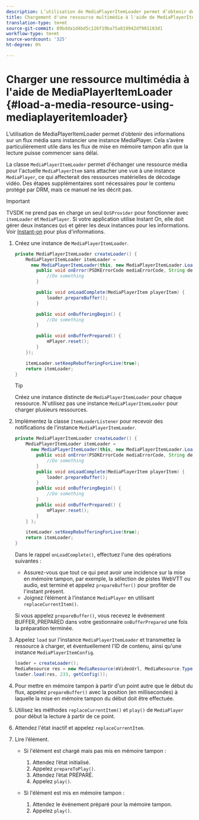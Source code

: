 ```yaml
---
description: L’utilisation de MediaPlayerItemLoader permet d’obtenir des informations sur un flux média sans instancier une instance MediaPlayer. Cela s’avère particulièrement utile dans les flux de mise en mémoire tampon afin que la lecture puisse commencer sans délai.
title: Chargement d'une ressource multimédia à l'aide de MediaPlayerItemLoader
translation-type: tm+mt
source-git-commit: 89bdda1d4bd5c126f19ba75a819942df901183d1
workflow-type: tm+mt
source-wordcount: '325'
ht-degree: 0%

---
```



# Charger une ressource multimédia à l&#39;aide de MediaPlayerItemLoader {#load-a-media-resource-using-mediaplayeritemloader}

L’utilisation de MediaPlayerItemLoader permet d’obtenir des informations sur un flux média sans instancier une instance MediaPlayer. Cela s’avère particulièrement utile dans les flux de mise en mémoire tampon afin que la lecture puisse commencer sans délai.

La classe `MediaPlayerItemLoader` permet d&#39;échanger une ressource média pour l&#39;actuelle `MediaPlayerItem` sans attacher une vue à une instance `MediaPlayer`, ce qui affecterait des ressources matérielles de décodage vidéo. Des étapes supplémentaires sont nécessaires pour le contenu protégé par DRM, mais ce manuel ne les décrit pas.

>[!IMPORTANT]
>
>TVSDK ne prend pas en charge un seul `QoSProvider` pour fonctionner avec `itemLoader` et `MediaPlayer`. Si votre application utilise Instant On, elle doit gérer deux instances `QoS` et gérer les deux instances pour les informations. Voir [Instant-on](../../android-3x-content-playback-options-android2/buffering-configuration/android-3x-instant-on.md) pour plus d&#39;informations.

1. Créez une instance de `MediaPlayerItemLoader`.

   ```java
   private MediaPlayerItemLoader createLoader() { 
       MediaPlayerItemLoader itemLoader =   
         new MediaPlayerItemLoader(this, new MediaPlayerItemLoader.LoaderListener() { 
           public void onError(PSDKErrorCode mediaErrorCode, String description) { 
               //Do something 
           } 
   
           public void onLoadComplete(MediaPlayerItem playerItem) { 
               loader.prepareBuffer(); 
           } 
   
           public void onBufferingBegin() { 
               //Do something 
           } 
   
           public void onBufferPrepared() { 
               mPlayer.reset(); 
           }  
       }); 
   
       itemLoader.setKeepRebufferingForLive(true); 
       return itemLoader; 
   } 
   ```

   >[!TIP]
   >
   >Créez une instance distincte de `MediaPlayerItemLoader` pour chaque ressource. N&#39;utilisez pas une instance `MediaPlayerItemLoader` pour charger plusieurs ressources.

1. Implémentez la classe `ItemLoaderListener` pour recevoir des notifications de l&#39;instance `MediaPlayerItemLoader`.

   ```java
   private MediaPlayerItemLoader createLoader() { 
       MediaPlayerItemLoader itemLoader =   
         new MediaPlayerItemLoader(this, new MediaPlayerItemLoader.LoaderListener() { 
           public void onError(PSDKErrorCode mediaErrorCode, String description) { 
               //Do something 
           } 
           public void onLoadComplete(MediaPlayerItem playerItem) { 
               loader.prepareBuffer(); 
           } 
           public void onBufferingBegin() { 
               //Do something 
           } 
           public void onBufferPrepared() { 
               mPlayer.reset(); 
           }  
       } ); 
   
       itemLoader.setKeepRebufferingForLive(true); 
       return itemLoader; 
   }
   ```

   Dans le rappel `onLoadComplete()`, effectuez l&#39;une des opérations suivantes :

   * Assurez-vous que tout ce qui peut avoir une incidence sur la mise en mémoire tampon, par exemple, la sélection de pistes WebVTT ou audio, est terminé et appelez `prepareBuffer()` pour profiter de l&#39;instant présent.
   * Joignez l’élément à l’instance `MediaPlayer` en utilisant `replaceCurrentItem()`.

   Si vous appelez `prepareBuffer()`, vous recevez le événement BUFFER_PREPARED dans votre gestionnaire `onBufferPrepared` une fois la préparation terminée.
1. Appelez `load` sur l&#39;instance `MediaPlayerItemLoader` et transmettez la ressource à charger, et éventuellement l&#39;ID de contenu, ainsi qu&#39;une instance `MediaPlayerItemConfig`.

   ```java
   loader = createLoader(); 
   MediaResource res = new MediaResource(mVideoUrl, MediaResource.Type.HLS, metadata); 
   loader.load(res, 233, getConfig());
   ```

1. Pour mettre en mémoire tampon à partir d&#39;un point autre que le début du flux, appelez `prepareBuffer()` avec la position (en millisecondes) à laquelle la mise en mémoire tampon du début doit être effectuée.
1. Utilisez les méthodes `replaceCurrentItem()` et `play()` de `MediaPlayer` pour début la lecture à partir de ce point.
1. Attendez l&#39;état inactif et appelez `replaceCurrentItem`.
1. Lire l’élément.

   * Si l&#39;élément est chargé mais pas mis en mémoire tampon :

      1. Attendez l’état initialisé.
      1. Appelez `prepareToPlay()`.
      1. Attendez l’état PRÉPARÉ.
      1. Appelez `play()`.
   * Si l&#39;élément est mis en mémoire tampon :

      1. Attendez le événement préparé pour la mémoire tampon.
      1. Appelez `play()`.